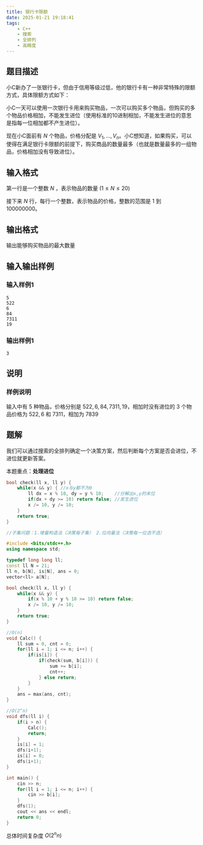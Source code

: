 ```yaml
---
title: 银行卡限额
date: 2025-01-21 19:18:41
tags:
    - C++
    - 搜索
    - 全排列
    - 高精度
---
```


## 题目描述

小C新办了一张银行卡，但由于信用等级过低，他的银行卡有一种非常特殊的限额方式，具体限额方式如下：

小C一天可以使用一次银行卡用来购买物品，一次可以购买多个物品，但购买的多个物品价格相加，不能发生进位（使用标准的10进制相加，不能发生进位的意思是指每一位相加都不产生进位）。

现在小C面前有 $N$ 个物品，价格分配是 $V_1,\dots,V_n$。小C想知道，如果购买，可以使得在满足银行卡限额的前提下，购买商品的数量最多（也就是数量最多的一组物品，价格相加没有导致进位）。

## 输入格式

第一行是一个整数 $N$ ，表示物品的数量 $(1≤N≤20)$

接下来 $N$ 行，每行一个整数，表示物品的价格，整数的范围是 $1$ 到 $100000000$。

## 输出格式

输出能够购买物品的最大数量

## 输入输出样例

### 输入样例1

```plaintext
5
522
6
84
7311
19
```

### 输出样例1

```plaintext
3
```

## 说明

### 样例说明

输入中有 $5$ 种物品，价格分别是 $522,6,84,7311,19$，相加时没有进位的 $3$ 个物品价格为 $522,6$ 和 $7311$，相加为 $7839$

## 题解

我们可以通过搜索的全排列确定一个决策方案，然后判断每个方案是否会进位，不进位就更新答案。

本题重点：__处理进位__

```c++
bool check(ll x, ll y) {
    while(x && y) { //x与y都不为0
        ll dx = x % 10, dy = y % 10;    //分解出x,y的末位
        if(dx + dy >= 10) return false; //发生进位
        x /= 10, y /= 10;
    }
    return true;
}
```

```c++
//子集问题：1.增量构造法（决策每子集） 2.位向量法（决策每一位选不选）

#include <bits/stdc++.h>
using namespace std;

typedef long long ll;
const ll N = 21;
ll n, b[N], is[N], ans = 0;
vector<ll> a[N];

bool check(ll x, ll y) {
    while(x && y) {
        if(x % 10 + y % 10 >= 10) return false;
        x /= 10, y /= 10;
    }
    return true;
}

//O(n)
void Calc() {
    ll sum = 0, cnt = 0;
    for(ll i = 1; i <= n; i++) {
        if(is[i]) {
            if(check(sum, b[i])) {
                sum += b[i];
                cnt++;
            } else return;
        }
    }
    ans = max(ans, cnt);
}

//O(2^n)
void dfs(ll i) {
    if(i > n) {
        Calc();
        return;
    }
    is[i] = 1;
    dfs(i+1);
    is[i] = 0;
    dfs(i+1);
}

int main() {
    cin >> n;
    for(ll i = 1; i <= n; i++) {
        cin >> b[i];
    }
    dfs(1);
    cout << ans << endl;
    return 0;
}
```

总体时间复杂度 $O(2^nn)$
